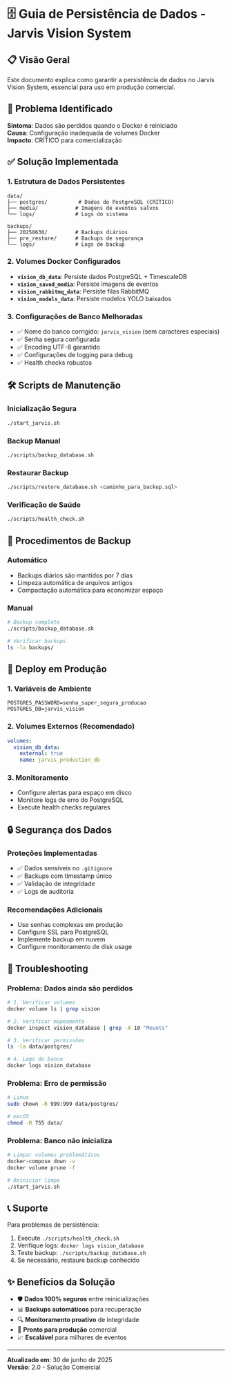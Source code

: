 # 🗄️ Guia de Persistência de Dados - Jarvis Vision System

## 📋 Visão Geral

Este documento explica como garantir a persistência de dados no Jarvis Vision System, essencial para uso em produção comercial.

## 🚨 Problema Identificado

**Sintoma**: Dados são perdidos quando o Docker é reiniciado  
**Causa**: Configuração inadequada de volumes Docker  
**Impacto**: CRÍTICO para comercialização  

## ✅ Solução Implementada

### 1. **Estrutura de Dados Persistentes**

```
data/
├── postgres/          # Dados do PostgreSQL (CRÍTICO)
├── media/            # Imagens de eventos salvos
└── logs/             # Logs do sistema

backups/
├── 20250630/         # Backups diários
├── pre_restore/      # Backups de segurança
└── logs/             # Logs de backup
```

### 2. **Volumes Docker Configurados**

- **`vision_db_data`**: Persiste dados PostgreSQL + TimescaleDB
- **`vision_saved_media`**: Persiste imagens de eventos
- **`vision_rabbitmq_data`**: Persiste filas RabbitMQ
- **`vision_models_data`**: Persiste modelos YOLO baixados

### 3. **Configurações de Banco Melhoradas**

- ✅ Nome do banco corrigido: `jarvis_vision` (sem caracteres especiais)
- ✅ Senha segura configurada
- ✅ Encoding UTF-8 garantido
- ✅ Configurações de logging para debug
- ✅ Health checks robustos

## 🛠️ Scripts de Manutenção

### Inicialização Segura
```bash
./start_jarvis.sh
```

### Backup Manual
```bash
./scripts/backup_database.sh
```

### Restaurar Backup
```bash
./scripts/restore_database.sh <caminho_para_backup.sql>
```

### Verificação de Saúde
```bash
./scripts/health_check.sh
```

## 🔄 Procedimentos de Backup

### Automático
- Backups diários são mantidos por 7 dias
- Limpeza automática de arquivos antigos
- Compactação automática para economizar espaço

### Manual
```bash
# Backup completo
./scripts/backup_database.sh

# Verificar backups
ls -la backups/
```

## 🚀 Deploy em Produção

### 1. **Variáveis de Ambiente**
```env
POSTGRES_PASSWORD=senha_super_segura_producao
POSTGRES_DB=jarvis_vision
```

### 2. **Volumes Externos** (Recomendado)
```yaml
volumes:
  vision_db_data:
    external: true
    name: jarvis_production_db
```

### 3. **Monitoramento**
- Configure alertas para espaço em disco
- Monitore logs de erro do PostgreSQL
- Execute health checks regulares

## 🔒 Segurança dos Dados

### Proteções Implementadas
- ✅ Dados sensíveis no `.gitignore`
- ✅ Backups com timestamp único
- ✅ Validação de integridade
- ✅ Logs de auditoria

### Recomendações Adicionais
- Use senhas complexas em produção
- Configure SSL para PostgreSQL
- Implemente backup em nuvem
- Configure monitoramento de disk usage

## 🚨 Troubleshooting

### Problema: Dados ainda são perdidos
```bash
# 1. Verificar volumes
docker volume ls | grep vision

# 2. Verificar mapeamento
docker inspect vision_database | grep -A 10 "Mounts"

# 3. Verificar permissões
ls -la data/postgres/

# 4. Logs do banco
docker logs vision_database
```

### Problema: Erro de permissão
```bash
# Linux
sudo chown -R 999:999 data/postgres/

# macOS
chmod -R 755 data/
```

### Problema: Banco não inicializa
```bash
# Limpar volumes problemáticos
docker-compose down -v
docker volume prune -f

# Reiniciar limpo
./start_jarvis.sh
```

## 📞 Suporte

Para problemas de persistência:

1. Execute `./scripts/health_check.sh`
2. Verifique logs: `docker logs vision_database`
3. Teste backup: `./scripts/backup_database.sh`
4. Se necessário, restaure backup conhecido

## ✨ Benefícios da Solução

- 🛡️ **Dados 100% seguros** entre reinicializações
- 📊 **Backups automáticos** para recuperação
- 🔍 **Monitoramento proativo** de integridade
- 🚀 **Pronto para produção** comercial
- 📈 **Escalável** para milhares de eventos

---

**Atualizado em**: 30 de junho de 2025  
**Versão**: 2.0 - Solução Comercial
